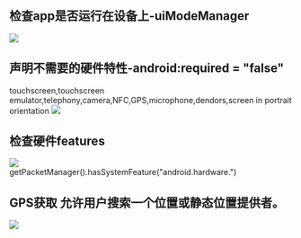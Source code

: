 ## 检查app是否运行在设备上-uiModeManager
![](https://img-blog.csdn.net/20161011223135968)
## 声明不需要的硬件特性-android:required = "false"
touchscreen,touchscreen emulator,telephony,camera,NFC,GPS,microphone,dendors,screen in portrait orientation
![](https://img-blog.csdn.net/20161011223212393)
## 检查硬件features
![](https://img-blog.csdn.net/20161011223506444)  
getPacketManager().hasSystemFeature("android.hardware.")
## GPS获取 允许用户搜索一个位置或静态位置提供者。  
![](https://img-blog.csdn.net/20161011223709306) 
